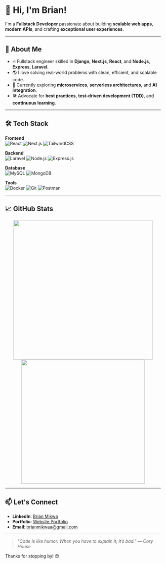 # 👋 Hi, I'm Brian!

I'm a **Fullstack Developer** passionate about building **scalable web apps**, **modern APIs**, and crafting **exceptional user experiences**.

---

## 🚀 About Me
- 🔥 Fullstack engineer skilled in **Django**, **Next.js**, **React**, and **Node.js**, **Express**, **Laravel**.
- 🌎 I love solving real-world problems with clean, efficient, and scalable code.
- 🎯 Currently exploring **microservices**, **serverless architectures**, and **AI integration**.
- 🛠️ Advocate for **best practices**, **test-driven development (TDD)**, and **continuous learning**.

---

## 🛠️ Tech Stack
**Frontend**  
![React](https://img.shields.io/badge/-React-61DAFB?logo=react&logoColor=white&style=flat) 
![Next.js](https://img.shields.io/badge/-Next.js-000000?logo=next.js&logoColor=white&style=flat) 
![TailwindCSS](https://img.shields.io/badge/-TailwindCSS-38B2AC?logo=tailwind-css&logoColor=white&style=flat)

**Backend**  
![Laravel](https://img.shields.io/badge/-Laravel-FF2D20?logo=laravel&logoColor=white&style=flat) 
![Node.js](https://img.shields.io/badge/-Node.js-339933?logo=node.js&logoColor=white&style=flat) 
![Express.js](https://img.shields.io/badge/-Express.js-000000?logo=express&logoColor=white&style=flat)

**Database**  
![MySQL](https://img.shields.io/badge/-MySQL-4479A1?logo=mysql&logoColor=white&style=flat) 
![MongoDB](https://img.shields.io/badge/-MongoDB-47A248?logo=mongodb&logoColor=white&style=flat)

**Tools**  
![Docker](https://img.shields.io/badge/-Docker-2496ED?logo=docker&logoColor=white&style=flat) 
![Git](https://img.shields.io/badge/-Git-F05032?logo=git&logoColor=white&style=flat) 
![Postman](https://img.shields.io/badge/-Postman-FF6C37?logo=postman&logoColor=white&style=flat)

---

## 📈 GitHub Stats
<p align="center">
  <img src="https://github-readme-stats.vercel.app/api?username=brian-io&show_icons=true&theme=radical" width="450" />
  <img src="https://github-readme-streak-stats.herokuapp.com/?user=brian-io&theme=radical" width="400" />
</p>

---

## 📫 Let's Connect
- **LinkedIn**: [Brian Mikwa](https://www.linkedin.com/in/brianmikwa/)
- **Portfolio**: [Website Portfolio](https://mikwa.netlify.app/)
- **Email**: brianmikwaa@gmail.com

---

> *"Code is like humor. When you have to explain it, it’s bad." — Cory House*

Thanks for stopping by! 😊
